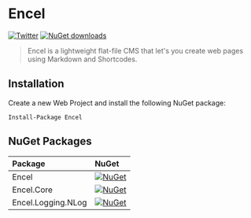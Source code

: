 # Encel

[![Twitter](https://img.shields.io/badge/Twitter-encelcms-blue.svg?style=flat-square)](https://twitter.com/encelcms)
[![NuGet downloads](https://img.shields.io/nuget/dt/Encel.svg?style=flat-square)](https://www.nuget.org/packages/Encel)

> Encel is a lightweight flat-file CMS that let's you create web pages using Markdown and Shortcodes.

## Installation

Create a new Web Project and install the following NuGet package:

```
Install-Package Encel
```

## NuGet Packages

Package   | NuGet
:-------- | :------------ 
Encel                | [![NuGet](https://img.shields.io/nuget/v/Encel.svg?style=flat-square)](https://www.nuget.org/packages/Encel/)
Encel.Core           | [![NuGet](https://img.shields.io/nuget/v/Encel.Core.svg?style=flat-square)](https://www.nuget.org/packages/Encel.Core/)
Encel.Logging.NLog   | [![NuGet](https://img.shields.io/nuget/v/Encel.Logging.NLog.svg?style=flat-square)](https://www.nuget.org/packages/Encel.Logging.NLog/)
